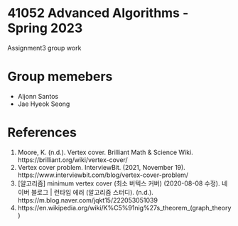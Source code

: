 <h1>41052 Advanced Algorithms - Spring 2023</h1>
<p>Assignment3 group work</p>

<h1>Group memebers</h1>
<ul>
    <li>Aljonn Santos</li>
    <li>Jae Hyeok Seong</li>
</ul>

<h1>References</h1>
<ol>
    <li>Moore, K. (n.d.). Vertex cover. Brilliant Math & Science Wiki. https://brilliant.org/wiki/vertex-cover/</li>
    <li>Vertex cover problem. InterviewBit. (2021, November 19). https://www.interviewbit.com/blog/vertex-cover-problem/</li>
    <li>[알고리즘] minimum vertex cover (최소 버텍스 커버) (2020-08-08 수정). 네이버 블로그 | 런타임 에러 (알고리즘 스터디). (n.d.). https://m.blog.naver.com/jqkt15/222053051039</li>
    <li>https://en.wikipedia.org/wiki/K%C5%91nig%27s_theorem_(graph_theory)</li>
</ol>
